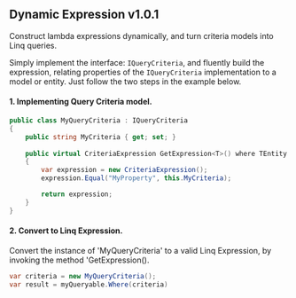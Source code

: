 ## Dynamic Expression v1.0.1
Construct lambda expressions dynamically, and turn criteria models into Linq queries.  
  
Simply implement the interface: ```IQueryCriteria```, and fluently build the expression, relating properties of the ```IQueryCriteria``` implementation to a model or entity. Just follow the two steps in the example below.  

#### 1. Implementing Query Criteria model.
```csharp
public class MyQueryCriteria : IQueryCriteria
{
    public string MyCriteria { get; set; }
    
    public virtual CriteriaExpression GetExpression<T>() where TEntity : class
    {
        var expression = new CriteriaExpression();
        expression.Equal("MyProperty", this.MyCriteria);

        return expression;
    }
}
```
  
#### 2. Convert to Linq Expression.
Convert the instance of 'MyQueryCriteria' to a valid Linq Expression, by invoking the method 'GetExpression<T>().
```csharp
var criteria = new MyQueryCriteria();
var result = myQueryable.Where(criteria) 
```
